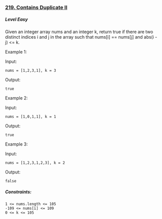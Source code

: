 ### [219. Contains Duplicate II](https://leetcode.com/problems/contains-duplicate-ii/)

##### Level Easy

Given an integer array nums and an integer k, return true if there are two distinct indices i and j in the array such that nums[i] == nums[j] and abs(i - j) <= k.

Example 1:

Input: 
```JS
nums = [1,2,3,1], k = 3
```
Output: 
```JS
true
```

Example 2:

Input: 
```JS
nums = [1,0,1,1], k = 1
```
Output: 
```JS
true
```


Example 3:

Input: 
```JS
nums = [1,2,3,1,2,3], k = 2
```
Output: 
```JS
false
```

##### Constraints:
```JS
1 <= nums.length <= 105
-109 <= nums[i] <= 109
0 <= k <= 105
```